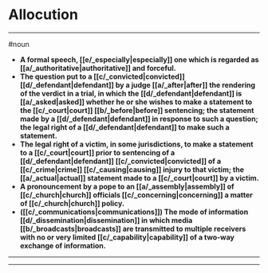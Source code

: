 # Allocution
---
#noun
- **A formal speech, [[e/_especially|especially]] one which is regarded as [[a/_authoritative|authoritative]] and forceful.**
- **The question put to a [[c/_convicted|convicted]] [[d/_defendant|defendant]] by a judge [[a/_after|after]] the rendering of the verdict in a trial, in which the [[d/_defendant|defendant]] is [[a/_asked|asked]] whether he or she wishes to make a statement to the [[c/_court|court]] [[b/_before|before]] sentencing; the statement made by a [[d/_defendant|defendant]] in response to such a question; the legal right of a [[d/_defendant|defendant]] to make such a statement.**
- **The legal right of a victim, in some jurisdictions, to make a statement to a [[c/_court|court]] prior to sentencing of a [[d/_defendant|defendant]] [[c/_convicted|convicted]] of a [[c/_crime|crime]] [[c/_causing|causing]] injury to that victim; the [[a/_actual|actual]] statement made to a [[c/_court|court]] by a victim.**
- **A pronouncement by a pope to an [[a/_assembly|assembly]] of [[c/_church|church]] officials [[c/_concerning|concerning]] a matter of [[c/_church|church]] policy.**
- **([[c/_communications|communications]]) The mode of information [[d/_dissemination|dissemination]] in which media [[b/_broadcasts|broadcasts]] are transmitted to multiple receivers with no or very limited [[c/_capability|capability]] of a two-way exchange of information.**
---
---
